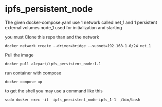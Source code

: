 # ipfs_persistent_node

The given docker-compose.yaml use 1 network called net_1 and 1 persistent external volumes node_1 used for initialization and starting

you must Clone this repo than
and the network
```
docker network create --driver=bridge --subnet=192.168.1.0/24 net_1
```
Pull the image
```
docker pull alepart/ipfs_persistent_node:1.1
```
run container with compose
```
docker compose up
```

to get the shell you may use a command like this
```
sudo docker exec -it  ipfs_persistent_node-ipfs_1-1  /bin/bash
```
